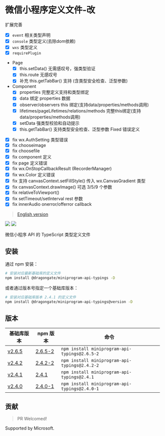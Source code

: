 # 微信小程序定义文件-改

扩展完善

* [x] `event` 相关类型声明
* [x] `console` 类型定义(去除dom依赖)
* [x] `wxs` 类型定义 
* [x] `requirePlugin`
* Page
    * [x] this.setData() 无需感叹号，强类型验证
    * [x] this.route 无感叹号
    * [x] 补充 this.getTabBar() 支持 (含类型安全检查、泛型参数)
* Component
    * [x] properties 完整定义支持和类型绑定
    * [x] data 绑定 properties 数据
    * [x] observer/observers this 绑定(支持data/properties/methods调用)
    * [x] lifetimes/pageLifetimes/relations/methods 完整this绑定(支持data/properties/methods调用)
    * [x] setData 强类型校验和自动提示
    * [x] this.getTabBar() 支持类型安全检查、泛型参数
Fixed 错误定义
* [x] fix wx.AuthSetting 类型错误
* [x] fix chooseimage
* [x] fix choosefile
* [x] fix component 定义
* [x] fix page 定义错误
* [x] fix wx.OnStopCallbackResult (RecorderManager)
* [x] fix wx.Color 定义错误
* [x] fix 支持 canvasContext.setFillStyle() 传入 wx.CanvasGradient 类型
* [x] fix canvasContext.drawImage() 可选 3/5/9 个参数
* [x] fix relativeToViewport()
* [x] fix setTimeout/setInterval rest 参数
* [x] fix innerAudio onerror/offerror callback

> [English version](./README-en.md)

[![](https://img.shields.io/npm/v/@dragongate/miniprogram-api-typings.svg?style=flat)](https://www.npmjs.com/package/miniprogram-api-typings)
[![](https://img.shields.io/github/license/wechat-miniprogram/api-typings.svg)](https://github.com/wechat-miniprogram/miniprogram-api-typings)

微信小程序 API 的 TypeScript 类型定义文件

## 安装

通过 npm 安装：
```bash
# 安装对应最新基础库的定义文件
npm install @dragongate/miniprogram-api-typings -D
```

或者通过版本号指定一个基础库版本：
```bash
# 安装对应基础库版本 2.4.1 的定义文件
npm install @dragongate/miniprogram-api-typings@version -D
```


## 版本

基础库版本|npm 版本|命令
-|-|-
[v2.6.5](https://developers.weixin.qq.com/miniprogram/dev/framework/release.html#v265-20190402) | [2.6.5-2](https://www.npmjs.com/package/miniprogram-api-typings/v/2.6.5-2) | `npm install miniprogram-api-typings@2.6.5-2`
[v2.4.2](https://developers.weixin.qq.com/miniprogram/dev/framework/release.html#v242-20181204)|[2.4.2-2](https://www.npmjs.com/package/miniprogram-api-typings/v/2.4.2-2)|`npm install miniprogram-api-typings@2.4.2-2`
[v2.4.1](https://developers.weixin.qq.com/miniprogram/dev/framework/release.html#v241-20181121)|[2.4.1](https://www.npmjs.com/package/miniprogram-api-typings/v/2.4.1)|`npm install miniprogram-api-typings@2.4.1`
[v2.4.0](https://developers.weixin.qq.com/miniprogram/dev/framework/release.html#v240-20181105)|[2.4.0-1](https://www.npmjs.com/package/miniprogram-api-typings/v/2.4.0-1)|`npm install miniprogram-api-typings@2.4.0-1`


## 贡献

> PR Welcomed!

Supported by Microsoft.
